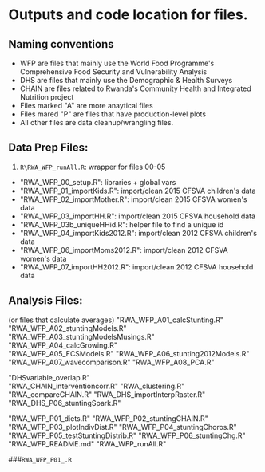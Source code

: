 # Outputs and code location for files.

## Naming conventions
* WFP are files that mainly use the World Food Programme's Comprehensive Food Security and Vulnerability Analysis
* DHS are files that mainly use the Demographic & Health Surveys
* CHAIN are files related to Rwanda's Community Health and Integrated Nutrition project
* Files marked "A" are more anaytical files
* Files mared "P" are files that have production-level plots
* All other files are data cleanup/wrangling files.

## Data Prep Files:
1. `R\RWA_WFP_runAll.R`: wrapper for files 00-05
* "RWA_WFP_00_setup.R": libraries + global vars
* "RWA_WFP_01_importKids.R": import/clean 2015 CFSVA children's data             
* "RWA_WFP_02_importMother.R": import/clean 2015 CFSVA women's data          
* "RWA_WFP_03_importHH.R": import/clean 2015 CFSVA household data               
* "RWA_WFP_03b_uniqueHHid.R": helper file to find a unique id       
* "RWA_WFP_04_importKids2012.R": import/clean 2012 CFSVA children's data          
* "RWA_WFP_06_importMoms2012.R": import/clean 2012 CFSVA women's data          
* "RWA_WFP_07_importHH2012.R": import/clean 2012 CFSVA household data 

## Analysis Files:
(or files that calculate averages)
"RWA_WFP_A01_calcStunting.R"          "RWA_WFP_A02_stuntingModels.R"       
"RWA_WFP_A03_stuntingModelsMusings.R" "RWA_WFP_A04_calcGrowing.R"          
"RWA_WFP_A05_FCSModels.R"             "RWA_WFP_A06_stunting2012Models.R"   
"RWA_WFP_A07_wavecomparison.R"        "RWA_WFP_A08_PCA.R"   
                       
"DHSvariable_overlap.R"              
"RWA_CHAIN_interventioncorr.R"        "RWA_clustering.R"                   
"RWA_compareCHAIN.R"                  "RWA_DHS_importInterpRaster.R"       
"RWA_DHS_P06_stuntingSpark.R"         
         
               
"RWA_WFP_P01_diets.R"                 "RWA_WFP_P02_stuntingCHAIN.R"        
"RWA_WFP_P03_plotIndivDist.R"         "RWA_WFP_P04_stuntingChoros.R"       
"RWA_WFP_P05_testStuntingDistrib.R"   "RWA_WFP_P06_stuntingChg.R"          
"RWA_WFP_README.md"                   "RWA_WFP_runAll.R"  

###`RWA_WFP_P01_.R`
